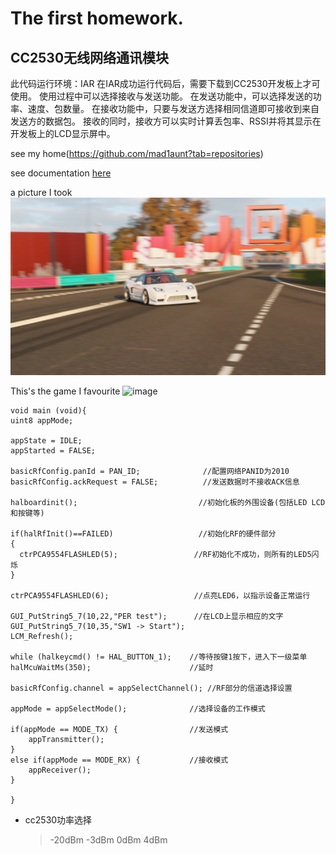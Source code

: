 # The first homework.

CC2530无线网络通讯模块
-------------------------
此代码运行环境：IAR
在IAR成功运行代码后，需要下载到CC2530开发板上才可使用。
使用过程中可以选择接收与发送功能。
在发送功能中，可以选择发送的功率、速度、包数量。
在接收功能中，只要与发送方选择相同信道即可接收到来自发送方的数据包。
接收的同时，接收方可以实时计算丢包率、RSSI并将其显示在开发板上的LCD显示屏中。

see my home(https://github.com/mad1aunt?tab=repositories)

see documentation [here](another.md)

a picture I took ![image](image/NSX-RGT.png)

This's the game I favourite 
![image](https://gimg2.baidu.com/image_search/src=http%3A%2F%2F00imgmini.eastday.com%2Fmobile%2F20181006%2F20181006121543_f85126de3a978dccba300e136e89543c_1.jpeg&refer=http%3A%2F%2F00imgmini.eastday.com&app=2002&size=f9999,10000&q=a80&n=0&g=0n&fmt=jpeg?sec=1622023624&t=f10e91db86bb260a19105f06d0371426)

    void main (void){
    uint8 appMode;

    appState = IDLE;
    appStarted = FALSE;

    basicRfConfig.panId = PAN_ID;              //配置网络PANID为2010   
    basicRfConfig.ackRequest = FALSE;          //发送数据时不接收ACK信息

    halboardinit();                           //初始化板的外围设备(包括LED LCD 和按键等)

    if(halRfInit()==FAILED)                   //初始化RF的硬件部分
    {                  
      ctrPCA9554FLASHLED(5);                 //RF初始化不成功，则所有的LED5闪烁
    }

    ctrPCA9554FLASHLED(6);                   //点亮LED6，以指示设备正常运行    
    
    GUI_PutString5_7(10,22,"PER test");      //在LCD上显示相应的文字
    GUI_PutString5_7(10,35,"SW1 -> Start");
    LCM_Refresh();

    while (halkeycmd() != HAL_BUTTON_1);    //等待按键1按下，进入下一级菜单
    halMcuWaitMs(350);                      //延时

    basicRfConfig.channel = appSelectChannel(); //RF部分的信道选择设置

    appMode = appSelectMode();              //选择设备的工作模式

    if(appMode == MODE_TX) {                //发送模式
        appTransmitter();                      
    }
    else if(appMode == MODE_RX) {           //接收模式
        appReceiver();
    }

    }

* cc2530功率选择
    >-20dBm
    >-3dBm
    >0dBm
    >4dBm
